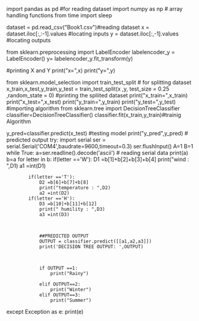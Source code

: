 import pandas as pd #for reading dataset
import numpy as np # array handling functions
from time import sleep

dataset = pd.read_csv("Book1.csv")#reading dataset
x = dataset.iloc[:,:-1].values #locating inputs
y = dataset.iloc[:,-1].values #locating outputs

from sklearn.preprocessing import LabelEncoder
labelencoder_y = LabelEncoder()
y= labelencoder_y.fit_transform(y)

#printing X and Y
print("x=",x)
print("y=",y)

from sklearn.model_selection import train_test_split # for splitting dataset
x_train,x_test,y_train,y_test = train_test_split(x ,y, test_size = 0.25 ,random_state = 0)
#printing the spliited dataset
print("x_train=",x_train)
print("x_test=",x_test)
print("y_train=",y_train)
print("y_test=",y_test)
 #importing algorithm
from sklearn.tree import DecisionTreeClassifier
classifier=DecisionTreeClassifier()
classifier.fit(x_train,y_train)#trainig Algorithm

y_pred=classifier.predict(x_test) #testing model
print("y_pred",y_pred) # predicted output
try:
    import serial
    ser = serial.Serial('COM4',baudrate=9600,timeout=0.3)
    ser.flushInput()
    A=1
    B=1
    while True:
        a=ser.readline().decode('ascii') # reading serial data
        print(a)
        b=a
        for letter in b:
            if(letter =='W'):
                D1 =b[1]+b[2]+b[3]+b[4]
                print("wind : ",D1)
                a1 =int(D1)

            if(letter =='T'):
                D2 =b[6]+b[7]+b[8]
                print("temperature : ",D2)
                a2 =int(D2)
            if(letter =='H'):
                D3 =b[10]+b[11]+b[12]
                print(" humility : ",D3)
                a3 =int(D3)
            


                ##PREDICTED OUTPUT
                OUTPUT = classifier.predict([[a1,a2,a3]])
                print('DECISION TREE OUTPUT: ',OUTPUT)
                                
              
                
                if OUTPUT ==1:                  
                    print("Rainy")

                elif OUTPUT==2:
                    print("Winter")
                elif OUTPUT==3:
                    print("Summer")
                





except Exception as e:
    print(e)
